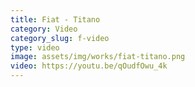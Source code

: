 ```yaml
---
title: Fiat - Titano
category: Video
category_slug: f-video
type: video
image: assets/img/works/fiat-titano.png
video: https://youtu.be/qOudfOwu_4k
---
```


